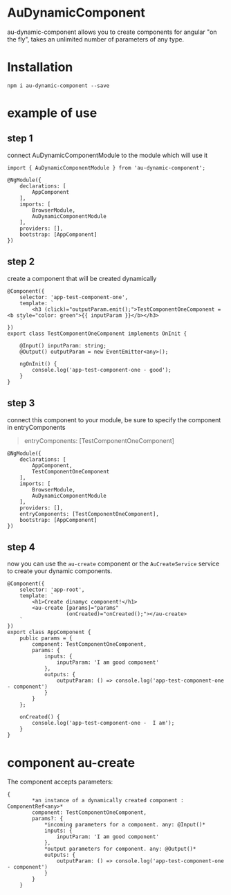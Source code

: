 # AuDynamicComponent

au-dynamic-component allows you to create components for angular "on the fly", takes an unlimited number of parameters of any type.

# Installation

```
npm i au-dynamic-component --save
```

# example of use

## step 1

connect AuDynamicComponentModule to the module which will use it

```
import { AuDynamicComponentModule } from 'au-dynamic-component';
```

```
@NgModule({
    declarations: [
        AppComponent
    ],
    imports: [
        BrowserModule,
        AuDynamicComponentModule
    ],
    providers: [],
    bootstrap: [AppComponent]
})
```

## step 2

create a component that will be created dynamically


```
@Component({
    selector: 'app-test-component-one',
    template: `
        <h3 (click)="outputParam.emit();">TestComponentOneComponent = <b style="color: green">{{ inputParam }}</b></h3>
    `
})
export class TestComponentOneComponent implements OnInit {

    @Input() inputParam: string;
    @Output() outputParam = new EventEmitter<any>();

    ngOnInit() {
        console.log('app-test-component-one - good');
    }
}
```

## step 3

connect this component to your module, 
be sure to specify the component in entryComponents
> entryComponents: [TestComponentOneComponent]
```
@NgModule({
    declarations: [
        AppComponent,
        TestComponentOneComponent
    ],
    imports: [
        BrowserModule,
        AuDynamicComponentModule
    ],
    providers: [],
    entryComponents: [TestComponentOneComponent],
    bootstrap: [AppComponent]
})
```

## step 4

now you can use the `au-create` component or the `AuCreateService` service to create your dynamic components.

```
@Component({
    selector: 'app-root',
    template: `
        <h1>Create dinamyc component!</h1>
        <au-create [params]="params"
                   (onCreated)="onCreated();"></au-create>
    `
})
export class AppComponent {
    public params = {
        component: TestComponentOneComponent,
        params: {
            inputs: {
                inputParam: 'I am good component'
            },
            outputs: {
                outputParam: () => console.log('app-test-component-one - component')
            }
        }
    };

    onCreated() {
        console.log('app-test-component-one -  I am');
    }
}
```

# component au-create

The component accepts parameters:

```
{
        *an instance of a dynamically created component : ComponentRef<any>*
        component: TestComponentOneComponent,
        params?: {
            *incoming parameters for a component. any: @Input()*
            inputs: {
                inputParam: 'I am good component'
            },
            *output parameters for component. any: @Output()*
            outputs: {
                outputParam: () => console.log('app-test-component-one - component')
            }
        }
    }
```